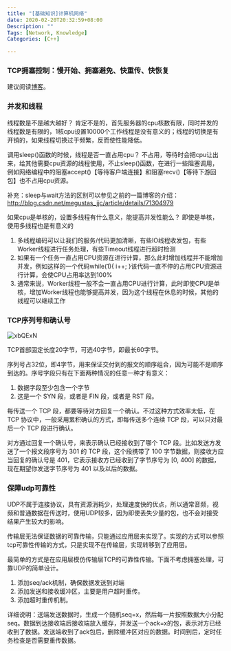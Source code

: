 ```yaml
---
title: "[基础知识]计算机网络"
date: 2020-02-20T20:32:59+08:00
Description: ""
Tags: [Network, Knowledge]
Categories: [C++]

---
```


### TCP拥塞控制：慢开始、拥塞避免、快重传、快恢复

建议阅读[博客](https://blog.csdn.net/sinat_21112393/article/details/50810053)。

### 并发和线程

线程数是不是越大越好？ 肯定不是的，首先服务器的cpu核数有限，同时并发的线程数是有限的，1核cpu设置10000个工作线程是没有意义的；线程的切换是有开销的，如果线程切换过于频繁，反而使性能降低。

调用sleep()函数的时候，线程是否一直占用cpu？ 不占用，等待时会把cpu让出来，给其他需要cpu资源的线程使用，不止sleep()函数，在进行一些阻塞调用，例如网络编程中的阻塞accept()【等待客户端连接】和阻塞recv()【等待下游回包】也不占用cpu资源。 

补充：sleep与wait方法的区别可以参见之前的一篇博客的介绍：http://blog.csdn.net/megustas_jjc/article/details/71304979

如果cpu是单核的，设置多线程有什么意义，能提高并发性能么？
即使是单核，使用多线程也是有意义的

1. 多线程编码可以让我们的服务/代码更加清晰，有些IO线程收发包，有些Worker线程进行任务处理，有些Timeout线程进行超时检测
2. 如果有一个任务一直占用CPU资源在进行计算，那么此时增加线程并不能增加并发，例如这样的一个代码while(1){ i++; }该代码一直不停的占用CPU资源进行计算，会使CPU占用率达到100%
3. 通常来说，Worker线程一般不会一直占用CPU进行计算，此时即使CPU是单核，增加Worker线程也能够提高并发，因为这个线程在休息的时候，其他的线程可以继续工作

### TCP序列号和确认号

![xbQExN](https://cdn.jsdelivr.net/gh/chongg039/blog-pic-repo@master/uPic/xbQExN.jpg)

TCP首部固定长度20字节，可选40字节，即最长60字节。

序列号占32位，即4字节，用来保证交付到的报文的顺序组合，因为可能不是顺序到达的。序号字段只有在下面两种情况的任意一种才有意义：
1. 数据字段至少包含一个字节
2. 这是一个 SYN 段，或者是 FIN 段，或者是 RST 段。

每传送一个 TCP 段，都要等待对方回复一个确认。不过这种方式效率太低，在 TCP 协议中，一般采用累积确认的方式，即每传送多个连续 TCP 段，可以只对最后一个 TCP 段进行确认。

对方通过回复一个确认号，来表示确认已经接收到了哪个 TCP 段。比如发送方发送了一个报文段序号为 301 的 TCP 段，这个段携带了 100 字节数据，则接收方应当回复的确认号是 401，它表示接收方已经收到了字节序号为 [0, 400] 的数据，现在期望你发送字节序号为 401 以及以后的数据。

### 保障udp可靠性

UDP不属于连接协议，具有资源消耗少，处理速度快的优点，所以通常音频，视频和普通数据在传送时，使用UDP较多，因为即使丢失少量的包，也不会对接受结果产生较大的影响。

传输层无法保证数据的可靠传输，只能通过应用层来实现了。实现的方式可以参照tcp可靠性传输的方式，只是实现不在传输层，实现转移到了应用层。

最简单的方式是在应用层模仿传输层TCP的可靠性传输。下面不考虑拥塞处理，可靠UDP的简单设计。

1. 添加seq/ack机制，确保数据发送到对端
2. 添加发送和接收缓冲区，主要是用户超时重传。
3. 添加超时重传机制。

详细说明：送端发送数据时，生成一个随机seq=x，然后每一片按照数据大小分配seq。数据到达接收端后接收端放入缓存，并发送一个ack=x的包，表示对方已经收到了数据。发送端收到了ack包后，删除缓冲区对应的数据。时间到后，定时任务检查是否需要重传数据。